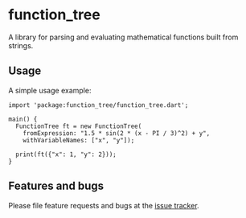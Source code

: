 # function_tree

A library for parsing and evaluating mathematical functions built from strings.

## Usage

A simple usage example:

    import 'package:function_tree/function_tree.dart';

    main() {
      FunctionTree ft = new FunctionTree(
        fromExpression: "1.5 * sin(2 * (x - PI / 3)^2) + y",
        withVariableNames: ["x", "y"]);

      print(ft({"x": 1, "y": 2}));
    }

## Features and bugs

Please file feature requests and bugs at the [issue tracker][tracker].

[tracker]: http://example.com/issues/replaceme
